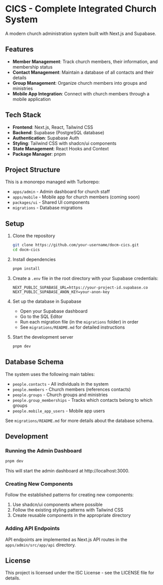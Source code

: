 # CICS - Complete Integrated Church System

A modern church administration system built with Next.js and Supabase.

## Features

- **Member Management**: Track church members, their information, and membership status
- **Contact Management**: Maintain a database of all contacts and their details
- **Group Management**: Organize church members into groups and ministries
- **Mobile App Integration**: Connect with church members through a mobile application

## Tech Stack

- **Frontend**: Next.js, React, Tailwind CSS
- **Backend**: Supabase (PostgreSQL database)
- **Authentication**: Supabase Auth
- **Styling**: Tailwind CSS with shadcn/ui components
- **State Management**: React Hooks and Context
- **Package Manager**: pnpm

## Project Structure

This is a monorepo managed with Turborepo:

- `apps/admin` - Admin dashboard for church staff
- `apps/mobile` - Mobile app for church members (coming soon)
- `packages/ui` - Shared UI components
- `migrations` - Database migrations

## Setup

1. Clone the repository
   ```bash
   git clone https://github.com/your-username/docm-cics.git
   cd docm-cics
   ```

2. Install dependencies
   ```bash
   pnpm install
   ```

3. Create a `.env` file in the root directory with your Supabase credentials:
   ```
   NEXT_PUBLIC_SUPABASE_URL=https://your-project-id.supabase.co
   NEXT_PUBLIC_SUPABASE_ANON_KEY=your-anon-key
   ```

4. Set up the database in Supabase
   - Open your Supabase dashboard
   - Go to the SQL Editor
   - Run each migration file (in the `migrations` folder) in order
   - See `migrations/README.md` for detailed instructions

5. Start the development server
   ```bash
   pnpm dev
   ```

## Database Schema

The system uses the following main tables:

- `people.contacts` - All individuals in the system
- `people.members` - Church members (references contacts)
- `people.groups` - Church groups and ministries
- `people.group_memberships` - Tracks which contacts belong to which groups
- `people.mobile_app_users` - Mobile app users

See `migrations/README.md` for more details about the database schema.

## Development

### Running the Admin Dashboard

```bash
pnpm dev
```

This will start the admin dashboard at http://localhost:3000.

### Creating New Components

Follow the established patterns for creating new components:
1. Use shadcn/ui components where possible
2. Follow the existing styling patterns with Tailwind CSS
3. Create reusable components in the appropriate directory

### Adding API Endpoints

API endpoints are implemented as Next.js API routes in the `apps/admin/src/app/api` directory.

## License

This project is licensed under the ISC License - see the LICENSE file for details. 